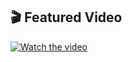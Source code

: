 ## 🎬 Featured Video

[![Watch the video](https://img.youtube.com/vi/VIDEO_ID/maxresdefault.jpg)](https://www.youtube.com/watch?v=VIDEO_ID)
